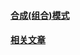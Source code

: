 #### [合成(组合)模式](http://designpatternsphp.readthedocs.org/en/latest/Structural/Composite/README.html)
#### [相关文章](http://angusty.com/2015/01/design-patterns-of-php.html#title42)
